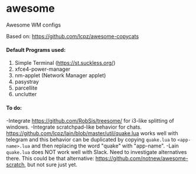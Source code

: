 # awesome

Awesome WM configs

Based on: https://github.com/lcpz/awesome-copycats

#### Default Programs used: 

1. Simple Terminal (https://st.suckless.org/)
2. xfce4-power-manager
3. nm-applet (Network Manager applet)
4. pasystray
5. parcellite
6. unclutter

#### To do: 

-Integrate https://github.com/RobSis/treesome/ for i3-like splitting of windows. 
-Integrate scratchpad-like behavior for chats. https://github.com/lcpz/lain/blob/master/util/quake.lua works well with telegram and this behavior can be duplicated by copying `quake.lua` to `<app-name>.lua` and then replacing the word "quake" with "app-name". 
-Lain `quake.lua` does NOT work well with Slack. Need to investigate alternatives there. This could be that alternative: https://github.com/notnew/awesome-scratch, but not sure just yet.  
